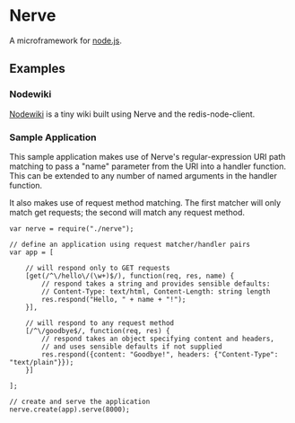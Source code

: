 # Nerve

A microframework for [node.js](http://nodejs.org).

## Examples

### Nodewiki

[Nodewiki](http://github.com/gjritter/nodewiki) is a tiny wiki built using Nerve and the redis-node-client.

### Sample Application

This sample application makes use of Nerve's regular-expression URI path matching to pass a "name" parameter from the URI into a handler function. This can be extended to any number of named arguments in the handler function.

It also makes use of request method matching. The first matcher will only match get requests; the second will match any request method.

    var nerve = require("./nerve");

    // define an application using request matcher/handler pairs
    var app = [

    	// will respond only to GET requests
    	[get(/^\/hello\/(\w+)$/), function(req, res, name) {
    		// respond takes a string and provides sensible defaults:
    		// Content-Type: text/html, Content-Length: string length
    		res.respond("Hello, " + name + "!");
    	}],
	
    	// will respond to any request method
    	[/^\/goodbye$/, function(req, res) {
    		// respond takes an object specifying content and headers,
    		// and uses sensible defaults if not supplied
    		res.respond({content: "Goodbye!", headers: {"Content-Type": "text/plain"}});
    	}]
	
    ];

    // create and serve the application
    nerve.create(app).serve(8000);